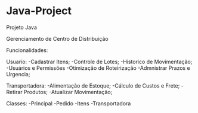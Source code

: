 # Java-Project

Projeto Java

Gerenciamento de Centro de Distribuição

Funcionalidades:

Usuario:
-Cadastrar Itens;
-Controle de Lotes;
-Historico de Movimentação;
-Usuários e Permissões
-Otimização de Roteirização
-Admnistrar Prazos e Urgencia;


Transportadora:
-Alimentação de Estoque;
-Cálculo de Custos e Frete;
-Retirar Produtos;
-Atualizar Movimentação;

Classes:
-Principal
-Pedido
-Itens
-Transportadora


